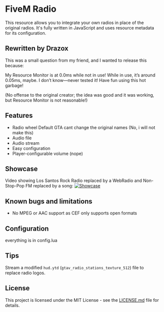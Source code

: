 # FiveM Radio

This resource allows you to integrate your own radios in place of the original radios.
It's fully written in JavaScript and uses resource metadata for its configuration.

## Rewritten by Drazox
This was a small question from my friend, and I wanted to release this because:

My Resource Monitor is at 0.0ms while not in use!
While in use, it’s around 0.05ms, maybe. I don’t know—never tested it!
Have fun using this hot garbage!

(No offense to the original creator; the idea was good and it was working, but Resource Monitor is not reasonable!)
## Features

* Radio wheel Default GTA cant change the original names (No, i will not make this)
* Audio file
* Audio stream
* Easy configuration
* Player-configurable volume (nope)

## Showcase

Video showing Los Santos Rock Radio replaced by a WebRadio and Non-Stop-Pop FM replaced by a song:
[![Showcase](https://forum.cfx.re/uploads/default/original/3X/7/b/7b6b5ce1ae1270f4885aba714ea65c1235397b12.jpg)](https://streamable.com/6hrhp "Showcase")

## Known bugs and limitations

* No MPEG or AAC support as CEF only supports open formats

## Configuration
everything is in config.lua

## Tips

Stream a modified `hud.ytd` (`gtav_radio_stations_texture_512`) file to replace radio logos.

## License

This project is licensed under the MIT License - see the [LICENSE.md](LICENSE.md) file for details.
